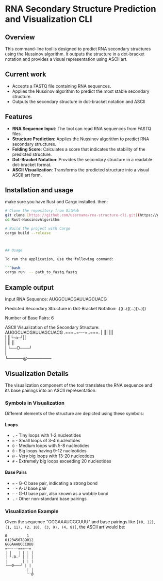 
# RNA Secondary Structure Prediction and Visualization CLI

## Overview

This command-line tool is designed to predict RNA secondary structures using the Nussinov algorithm. It outputs the structure in a dot-bracket notation and provides a visual representation using ASCII art.


## Current work

- Accepts a FASTQ file containing RNA sequences.
- Applies the Nussinov algorithm to predict the most stable secondary structure.
- Outputs the secondary structure in dot-bracket notation and ASCII


## Features

- **RNA Sequence Input**: The tool can read RNA sequences from FASTQ files.
- **Structure Prediction**: Applies the Nussinov algorithm to predict RNA secondary structures.
- **Folding Score**: Calculates a score that indicates the stability of the predicted structure.
- **Dot-Bracket Notation**: Provides the secondary structure in a readable dot-bracket format.
- **ASCII Visualization**: Transforms the predicted structure into a visual ASCII art form.





## Installation and usage 

 make sure you have Rust and Cargo installed. then:

```bash
# Clone the repository from GitHub
git clone [https://github.com/username/rna-structure-cli.git](https://github.com/Abanobbb/Rust-NussinovAlgorithm.git)
cd Rust-NussinovAlgorithm

# Build the project with Cargo
cargo build --release



## Usage

To run the application, use the following command:

```bash
cargo run  -- path_to_fastq.fastq
```



## Example output

Input RNA Sequence:
AUGGCUACGAUUAGCUACG

Predicted Secondary Structure in Dot-Bracket Notation:
.(((..(((...)))..)))

Number of Base Pairs:
6

ASCII Visualization of the Secondary Structure:
AUGGCUACGAUUAGCUACG
 .===..=---=..===.
  |   |||   |||   
  |   ||└-o-┘||   
  |   ||     ||   
  |   └──O───┘   
  |              
  └─────@────────


  


## Visualization Details

The visualization component of the tool translates the RNA sequence and its base pairings into an ASCII representation.

### Symbols in Visualization

Different elements of the structure are depicted using these symbols:

#### Loops

- `.` - Tiny loops with 1-2 nucleotides
- `o` - Small loops of 3-4 nucleotides
- `O` - Medium loops with 5-8 nucleotides
- `0` - Big loops having 9-12 nucleotides
- `@` - Very big loops with 13-20 nucleotides
- `#` - Extremely big loops exceeding 20 nucleotides

#### Base Pairs

- `=` - G-C base pair, indicating a strong bond
- `-` - A-U base pair
- `┄` - G-U base pair, also known as a wobble bond
- `.` - Other non-standard base pairings

### Visualization Example

Given the sequence "GGGAAAUCCCUUU" and base pairings like `[(0, 12), (1, 11), (2, 10), (3, 9), (4, 8)]`, the ASCII art would be:

```plaintext
0         1
0123456789012
GGGAAAUCCCUUU
=┄┄---===┄┄=
| |   | | | |
| └-O-┘ | | |
|       | | |
└──0───┘ | |
          | |
          └─@
